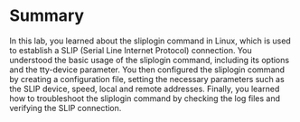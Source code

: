 # Summary

In this lab, you learned about the sliplogin command in Linux, which is used to establish a SLIP (Serial Line Internet Protocol) connection. You understood the basic usage of the sliplogin command, including its options and the tty-device parameter. You then configured the sliplogin command by creating a configuration file, setting the necessary parameters such as the SLIP device, speed, local and remote addresses. Finally, you learned how to troubleshoot the sliplogin command by checking the log files and verifying the SLIP connection.
